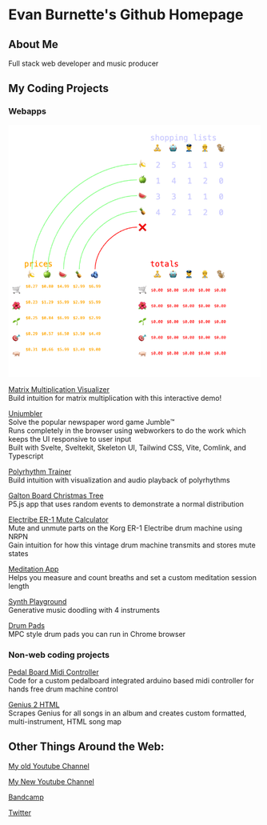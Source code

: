 # Evan Burnette's Github Homepage

## About Me
Full stack web developer and music producer

## My Coding Projects
### Webapps
![matrix multiplication visualized with a broken connection between columns of operations and rows of data](matmulViz_thumb.png)

[Matrix Multiplication Visualizer](https://evanburnette.github.io/matmul_viz)
<br>Build intuition for matrix multiplication with this interactive demo!

[Unjumbler](https://evanburnette.github.io/unjumbler)
<br>Solve the popular newspaper word game Jumble™️
<br>Runs completely in the browser using webworkers to do the work which keeps the UI responsive to user input
<br>Built with Svelte, Sveltekit, Skeleton UI, Tailwind CSS, Vite, Comlink, and Typescript

[Polyrhythm Trainer](https://evanburnette.github.io/PolyrhythmTrainer/index.html)
<br>Build intuition with visualization and audio playback of polyrhythms

[Galton Board Christmas Tree](https://editor.p5js.org/EvanBurnette/full/NuiAuynzm)
<br>P5.js app that uses random events to demonstrate a normal distribution 

[Electribe ER-1 Mute Calculator](https://evanburnette.github.io/ElectribeMuteCalculatorSite/index.html)
<br>Mute and unmute parts on the Korg ER-1 Electribe drum machine using NRPN
<br>Gain intuition for how this vintage drum machine transmits and stores mute states

[Meditation App](https://evanburnette.github.io/BreathCounterMeditationApp/index.html)
<br>Helps you measure and count breaths and set a custom meditation session length

[Synth Playground](https://evanburnette.github.io/synthPlayground/synthPlayground.html)
<br>Generative music doodling with 4 instruments

[Drum Pads](https://evanburnette.github.io/DrumPads/index.html)
<br>MPC style drum pads you can run in Chrome browser

### Non-web coding projects
[Pedal Board Midi Controller](https://github.com/EvanBurnette/pedalBoardMidiController)
<br>Code for a custom pedalboard integrated arduino based midi controller for hands free drum machine control

[Genius 2 HTML](https://github.com/EvanBurnette/genius2html)
<br>Scrapes Genius for all songs in an album and creates custom formatted, multi-instrument, HTML song map

## Other Things Around the Web:
[My old Youtube Channel](https://www.Youtube.com/user/evanBurnettemusic2)

[My New Youtube Channel](https://www.Youtube.com/user/EvanBurnettemusic)

[Bandcamp](https://evanburnettemusic.bandcamp.com)

[Twitter](https://twitter.com/emburnette)

